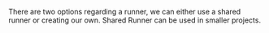 There are two options regarding a runner, we can either use a shared runner
or creating our own. Shared Runner can be used in smaller projects. 
